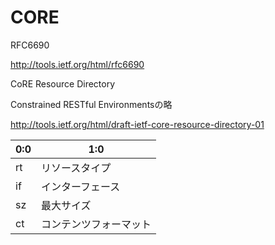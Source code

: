 # CORE

RFC6690

http://tools.ietf.org/html/rfc6690

CoRE Resource Directory

Constrained RESTful Environmentsの略

http://tools.ietf.org/html/draft-ietf-core-resource-directory-01

| 0:0 | 1:0 |
| -- | -- |
| rt | リソースタイプ |
| if | インターフェース |
| sz | 最大サイズ |
| ct | コンテンツフォーマット|


